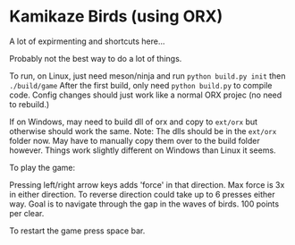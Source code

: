 # Kamikaze Birds (using ORX)

A lot of expirmenting and shortcuts here...

Probably not the best way to do a lot of things.

To run, on Linux, just need meson/ninja and run `python build.py init` then `./build/game` After the first build, only need `python build.py` to compile code. Config changes should just work like a normal ORX projec (no need to rebuild.)

If on Windows, may need to build dll of orx and copy to `ext/orx` but otherwise should work the same.
Note: The dlls should be in the `ext/orx` folder now. May have to manually copy them over to the build folder however. Things work slightly different on Windows than Linux it seems.

To play the game:

Pressing left/right arrow keys adds 'force' in that direction. Max force is 3x in either direction. To reverse direction could take up to 6 presses either way. Goal is to navigate through the gap in the waves of birds. 100 points per clear.

To restart the game press space bar.
